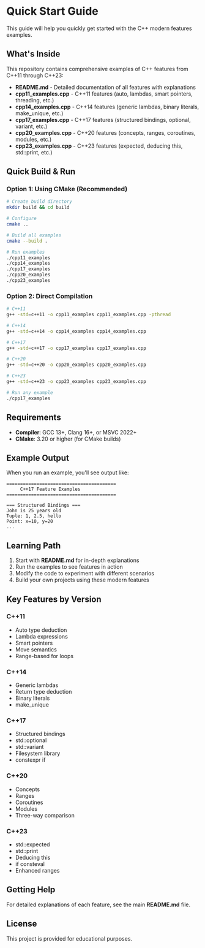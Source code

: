 # Quick Start Guide

This guide will help you quickly get started with the C++ modern features examples.

## What's Inside

This repository contains comprehensive examples of C++ features from C++11 through C++23:

- **README.md** - Detailed documentation of all features with explanations
- **cpp11_examples.cpp** - C++11 features (auto, lambdas, smart pointers, threading, etc.)
- **cpp14_examples.cpp** - C++14 features (generic lambdas, binary literals, make_unique, etc.)
- **cpp17_examples.cpp** - C++17 features (structured bindings, optional, variant, etc.)
- **cpp20_examples.cpp** - C++20 features (concepts, ranges, coroutines, modules, etc.)
- **cpp23_examples.cpp** - C++23 features (expected, deducing this, std::print, etc.)

## Quick Build & Run

### Option 1: Using CMake (Recommended)

```bash
# Create build directory
mkdir build && cd build

# Configure
cmake ..

# Build all examples
cmake --build .

# Run examples
./cpp11_examples
./cpp14_examples
./cpp17_examples
./cpp20_examples
./cpp23_examples
```

### Option 2: Direct Compilation

```bash
# C++11
g++ -std=c++11 -o cpp11_examples cpp11_examples.cpp -pthread

# C++14
g++ -std=c++14 -o cpp14_examples cpp14_examples.cpp

# C++17
g++ -std=c++17 -o cpp17_examples cpp17_examples.cpp

# C++20
g++ -std=c++20 -o cpp20_examples cpp20_examples.cpp

# C++23
g++ -std=c++23 -o cpp23_examples cpp23_examples.cpp

# Run any example
./cpp17_examples
```

## Requirements

- **Compiler**: GCC 13+, Clang 16+, or MSVC 2022+
- **CMake**: 3.20 or higher (for CMake builds)

## Example Output

When you run an example, you'll see output like:

```
========================================
     C++17 Feature Examples
========================================

=== Structured Bindings ===
John is 25 years old
Tuple: 1, 2.5, hello
Point: x=10, y=20
...
```

## Learning Path

1. Start with **README.md** for in-depth explanations
2. Run the examples to see features in action
3. Modify the code to experiment with different scenarios
4. Build your own projects using these modern features

## Key Features by Version

### C++11
- Auto type deduction
- Lambda expressions
- Smart pointers
- Move semantics
- Range-based for loops

### C++14
- Generic lambdas
- Return type deduction
- Binary literals
- make_unique

### C++17
- Structured bindings
- std::optional
- std::variant
- Filesystem library
- constexpr if

### C++20
- Concepts
- Ranges
- Coroutines
- Modules
- Three-way comparison

### C++23
- std::expected
- std::print
- Deducing this
- if consteval
- Enhanced ranges

## Getting Help

For detailed explanations of each feature, see the main **README.md** file.

## License

This project is provided for educational purposes.

